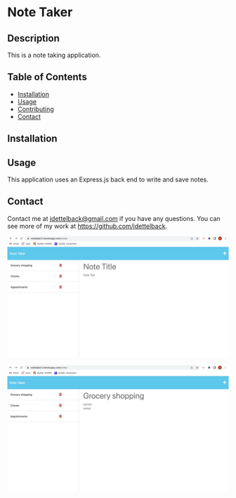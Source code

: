 # Note Taker

## Description
This is a note taking application.

## Table of Contents
* [Installation](#installation)
* [Usage](#usage)
* [Contributing](#contributing)
* [Contact](#contact)

## Installation


## Usage
This application uses an Express.js back end to write and save notes.


## Contact
Contact me at [jdettelback@gmail.com](mailto:jdettelback@gmail.com) if you have any questions.  You can see more of my work at <https://github.com/jdettelback>.


  ![screenshot](https://raw.githubusercontent.com/jdettelback/notetaker/main/images/screenshotnotetaker.png)
  
  ![screenshot](https://raw.githubusercontent.com/jdettelback/notetaker/main/images/screenshotnotetaker2.png)

